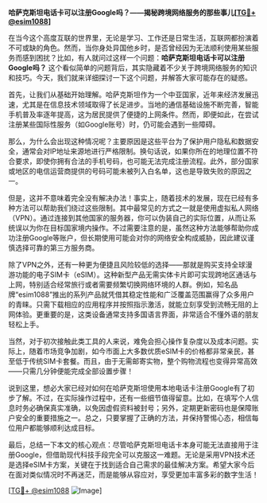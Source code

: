 **哈萨克斯坦电话卡可以注册Google吗？——揭秘跨境网络服务的那些事儿[[TG💪+ @esim1088](https://t.me/s/esim1088)]**

在当今这个高度互联的世界里，无论是学习、工作还是日常生活，互联网都扮演着不可或缺的角色。然而，当你身处异国他乡时，是否曾经因为无法顺利使用某些服务而感到困扰？比如，有人就问过这样一个问题：**哈萨克斯坦电话卡可以注册Google吗？** 这个看似简单的问题背后，其实隐藏着不少关于跨境网络服务的知识和技巧。今天，我们就来详细探讨一下这个问题，并解答大家可能存在的疑惑。

首先，让我们从基础开始理解。哈萨克斯坦作为一个中亚国家，近年来经济发展迅速，尤其是在信息技术领域取得了长足进步。当地的通信基础设施不断完善，智能手机普及率逐年提高，这为居民提供了便捷的上网条件。然而，即便如此，在尝试注册某些国际性服务（如Google账号）时，仍可能会遇到一些障碍。

那么，为什么会出现这种情况呢？主要原因是这些平台为了保护用户隐私和数据安全，通常会对IP地址来源地进行严格限制。换句话说，如果你所在的地理位置不符合要求，即使你拥有合法的手机号码，也可能无法完成注册流程。此外，部分国家或地区的电信运营商提供的号码可能未被列入白名单，这也是导致失败的原因之一。

但是，这并不意味着完全没有解决办法！事实上，随着技术的发展，现在已经有多种方法可以帮助我们绕过这些限制。其中最常见的方式之一就是使用虚拟私人网络（VPN）。通过连接到其他国家的服务器，你可以伪装自己的实际位置，从而让系统误以为你在目标国家境内操作。不过需要注意的是，虽然这种方法能够帮助你成功注册Google等账户，但长期使用可能会对你的网络安全构成威胁，因此建议谨慎选择可靠的第三方服务商。

除了VPN之外，还有一种更为便捷且风险较低的选择——那就是购买支持全球漫游功能的电子SIM卡（eSIM）。这种新型产品无需实体卡片即可实现跨地区通话与上网，特别适合经常旅行或者需要频繁切换网络环境的人群。例如，知名品牌“esim1088”推出的系列产品就凭借其稳定性能和广泛覆盖范围赢得了众多用户的青睐。只需下载相应的应用程序并按照指示激活，就能立刻享受到流畅无阻的上网体验。更重要的是，这类设备通常支持多国语言界面，非常适合不懂外语的朋友轻松上手。

当然，对于初次接触此类工具的人来说，难免会担心操作复杂度以及成本问题。实际上，随着市场竞争加剧，如今市面上大多数优质eSIM卡的价格都非常亲民，甚至低于传统SIM卡套餐。而且，由于无需邮寄实物，整个购物流程也变得异常高效——只需几分钟便能完成全部设置步骤！

说到这里，想必大家已经对如何在哈萨克斯坦使用本地电话卡注册Google有了初步了解。不过，在实际操作过程中，还有一些细节值得留意。比如，在填写个人信息时务必确保真实准确，以免因虚假资料被封号；另外，定期更新密码也是保障账户安全的重要措施之一。总之，只要掌握了正确的方法，并保持警惕心态，相信每位用户都能够顺利达成目标。

最后，总结一下本文的核心观点：尽管哈萨克斯坦电话卡本身可能无法直接用于注册Google，但借助现代科技手段完全可以克服这一难题。无论是采用VPN技术还是选择eSIM卡方案，关键在于找到适合自己需求的最佳解决方案。希望大家今后在面对类似情况时不再迷茫，而是能够从容应对，享受更加丰富多彩的数字生活！

[[TG💪+ @esim1088](https://t.me/s/esim1088) ![Image](https://i.postimg.cc/4NQfJmqS/Snipaste-2025-05-13-00-14-12.png)]